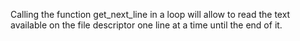 Calling the function get_next_line in a loop will allow to read the text available on the file descriptor one line at a time until the end of it.
